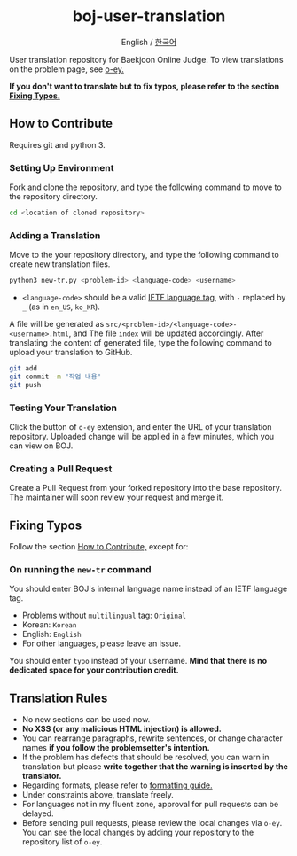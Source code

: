 <div align="center">
    <h1>boj-user-translation</h1>
    <p>English / <a href="https://github.com/kiwiyou/boj-user-translation/blob/main/README-ko.md">한국어</a></p>
</div>

User translation repository for Baekjoon Online Judge.
To view translations on the problem page, see [o-ey.](https://github.com/kiwiyou/o-ey)

**If you don't want to translate but to fix typos, please refer to the section [Fixing Typos.](#fixing-typos)**

## How to Contribute

Requires git and python 3.

### Setting Up Environment

Fork and clone the repository, and type the following command to move to the repository directory.

```bash
cd <location of cloned repository>
```

### Adding a Translation

Move to the your repository directory, and type the following command to create new translation files.

```bash
python3 new-tr.py <problem-id> <language-code> <username>
```

- `<language-code>` should be a valid [IETF language tag](https://www.wikiwand.com/en/IETF_language_tag), with `-` replaced by `_` (as in `en_US`, `ko_KR`).

A file will be generated as `src/<problem-id>/<language-code>-<username>.html`,
and The file `index` will be updated accordingly.
After translating the content of generated file, type the following command
to upload your translation to GitHub.

```bash
git add .
git commit -m "작업 내용"
git push
```

### Testing Your Translation

Click the button of `o-ey` extension, and enter the URL of your translation repository.
Uploaded change will be applied in a few minutes, which you can view on BOJ.

### Creating a Pull Request

Create a Pull Request from your forked repository into the base repository.
The maintainer will soon review your request and merge it.

## Fixing Typos

Follow the section [How to Contribute,](#how-to-contribute) except for:

### On running the `new-tr` command

You should enter BOJ's internal language name instead of an IETF language tag.

- Problems without `multilingual` tag: `Original`
- Korean: `Korean`
- English: `English`
- For other languages, please leave an issue.

You should enter `typo` instead of your username.
**Mind that there is no dedicated space for your contribution credit.**

## Translation Rules

- No new sections can be used now.
- **No XSS (or any malicious HTML injection) is allowed.**
- You can rearrange paragraphs, rewrite sentences, or change character names
  **if you follow the problemsetter's intention.**
- If the problem has defects that should be resolved, you can warn in translation
  but please **write together that the warning is inserted by the translator.**
- Regarding formats, please refer to [formatting guide.](https://github.com/kiwiyou/boj-user-translation/blob/main/formatting.md)
- Under constraints above, translate freely.
- For languages not in my fluent zone, approval for pull requests can be delayed.
- Before sending pull requests, please review the local changes via `o-ey`.
  You can see the local changes by adding your repository to the repository list of `o-ey`.
